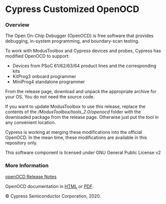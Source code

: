 Cypress Customized OpenOCD
===============

### Overview

The Open On-Chip Debugger (OpenOCD) is free software that provides debugging, in-system programming, and boundary-scan testing.

To work with ModusToolbox and Cypress devices and probes, Cypress has modified OpenOCD to support:
- Devices from PSoC 61/62/63/64 product lines and the corresponding kits
- KitProg3 onboard programmer
- MiniProg4 standalone programmer

From the release page, download and unpack the appropriate archive for your OS. You do not need the source code. 

If you want to update ModusToolbox to use this release, replace the contents of the  */ModusToolbox/tools_2.0/openocd* folder with the downloaded package from the release page. Otherwise just put the tool in any convenient location. 

Cypress is  working at merging these modifications into the official OpenOCD. In the mean time, these modifications are available in this repository only.

This software component is licensed under GNU General Public License v2

### More Information

[openOCD Release Notes](https://github.com/cypresssemiconductorco/openocd/blob/master/RELEASE.MD)

OpenOCD documentation in [HTML](http://openocd.org/doc/html/index.html) or [PDF](http://openocd.org/doc/pdf/openocd.pdf).

© Cypress Semiconductor Corporation, 2020.